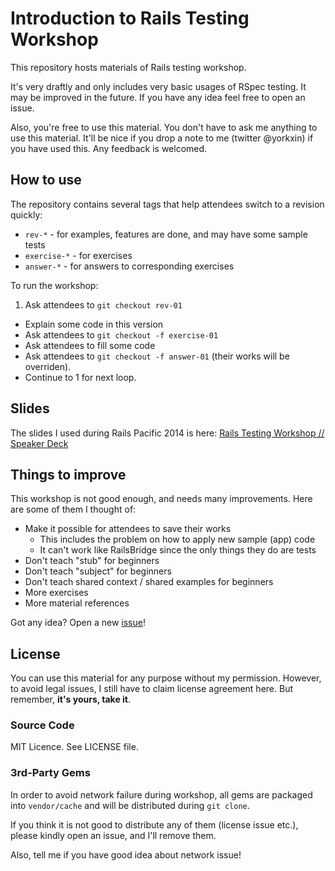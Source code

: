 # Introduction to Rails Testing Workshop

This repository hosts materials of Rails testing workshop.

It's very draftly and only includes very basic usages of RSpec testing. It may be improved in the future. If you have any idea feel free to open an issue.

Also, you're free to use this material. You don't have to ask me anything to use this material. It'll be nice if you drop a note to me (twitter @yorkxin) if you have used this. Any feedback is welcomed.

## How to use

The repository contains several tags that help attendees switch to a revision quickly:

* `rev-*` - for examples, features are done, and may have some sample tests
* `exercise-*` - for exercises
* `answer-*` - for answers to corresponding exercises

To run the workshop:

1. Ask attendees to `git checkout rev-01`
* Explain some code in this version
* Ask attendees to `git checkout -f exercise-01`
* Ask attendees to fill some code
* Ask attendees to `git checkout -f answer-01` (their works will be overriden).
* Continue to 1 for next loop.

## Slides

The slides I used during Rails Pacific 2014 is here: [Rails Testing Workshop // Speaker Deck](https://speakerdeck.com/chitsaou/rails-testing-workshop)

## Things to improve

This workshop is not good enough, and needs many improvements. Here are some of them I thought of:

* Make it possible for attendees to save their works
  * This includes the problem on how to apply new sample (app) code
  * It can't work like RailsBridge since the only things they do are tests
* Don't teach "stub" for beginners
* Don't teach "subject" for beginners
* Don't teach shared context / shared examples for beginners
* More exercises
* More material references

Got any idea? Open a new [issue](https://github.com/chitsaou/test-workshop/issues)!

## License

You can use this material for any purpose without my permission. However, to avoid legal issues, I still have to claim license agreement here. But remember, **it's yours, take it**.

### Source Code

MIT Licence. See LICENSE file.

### 3rd-Party Gems

In order to avoid network failure during workshop, all gems are packaged into `vendor/cache` and will be distributed during `git clone`.

If you think it is not good to distribute any of them (license issue etc.), please kindly open an issue, and I'll remove them.

Also, tell me if you have good idea about network issue!
